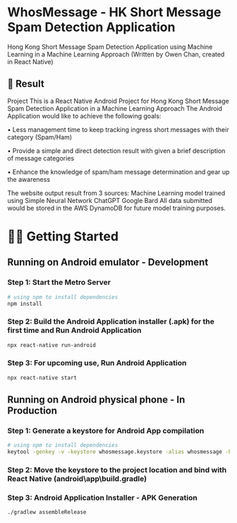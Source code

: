 # WhosMessage - HK Short Message Spam Detection Application

Hong Kong Short Message Spam Detection Application using Machine Learning in a Machine Learning Approach (Written by Owen Chan, created in React Native)



## 🧬 Result
Project
This is a React Native Android Project for Hong Kong Short Message Spam Detection Application in a Machine Learning Approach
The Android Application would like to achieve the following goals:

•	Less management time to keep tracking ingress short messages with their category (Spam/Ham)

•	Provide a simple and direct detection result with given a brief description of message categories

•	Enhance the knowledge of spam/ham message determination and gear up the awareness

The website output result from 3 sources:
Machine Learning model trained using Simple Neural Network
ChatGPT
Google Bard
All data submitted would be stored in the AWS DynamoDB for future model training purposes.


# 💪🏼 Getting Started
## Running on Android emulator - Development
### Step 1: Start the Metro Server
```bash
# using npm to install dependencies
npm install
```

### Step 2: Build the Android Application installer (.apk) for the first time and Run Android Application
```bash
npx react-native run-android
```

### Step 3: For upcoming use, Run Android Application
```bash
npx react-native start
```

## Running on Android physical phone - In Production
### Step 1: Generate a keystore for Android App compilation
```bash
# using npm to install dependencies
keytool -genkey -v -keystore whosmessage.keystore -alias whosmessage -keyalg RSA -keysize 2048 -validity 10000
```

### Step 2: Move the keystore to the project location and bind with React Native (android\app\build.gradle)

### Step 3: Android Application Installer - APK Generation
```bash
./gradlew assembleRelease
```
